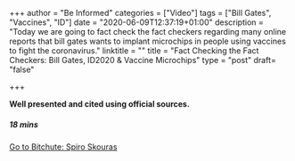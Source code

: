 +++
author = "Be Informed"
categories = ["Video"]
tags = ["Bill Gates", "Vaccines", "ID"]
date = "2020-06-09T12:37:19+01:00"
description = "Today we are going to fact check the fact checkers regarding many online reports that bill gates wants to implant microchips in people using vaccines to fight the coronavirus."
linktitle = ""
title = "Fact Checking the Fact Checkers: Bill Gates, ID2020 & Vaccine Microchips"
type = "post"
draft= "false"

+++

**Well presented and cited using official sources.**

##### 18 mins 

[Go to Bitchute: Spiro Skouras ](http://ascaniumque.io/laeta.php)